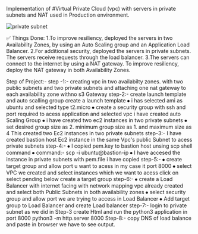   Implementation of #Virtual Private Cloud (vpc) with servers in private subnets and NAT used in Production environment.
 
 
  ![private subnet](https://github.com/pavan-pedditi/AWS-vpc_project/assets/162891338/7dc66c13-1a17-4e7f-8cd3-5177df7d516e)
 
 ✅ Things Done:
  1.To improve resiliency, deployed the servers in two Availability Zones, by using an Auto Scaling group and an Application Load Balancer.
  2.For additional security, deployed the servers in private subnets. The servers receive requests through the load balancer.
  3.The servers can connect to the internet by using a NAT gateway. To improve resiliency, deploy the NAT gateway in both Availability Zones.
 
  Step of Project:-
   step -1:-
    creating vpc in two availabilty zones. with two public subnets and two private subnets
    and attaching one nat gateway to each availability zone withno s3 Gateway
   step-2:-
    create launch template and auto scalling group
    create a launch template
    ⦁	i has selected ami as ubuntu and selected  type t2.micro
    ⦁	create a security group with ssh and port required to acess application and selected vpc i  have created 
    auto Scaling Group
    ⦁	i have created two ec2 instances in two private subnets
    ⦁	set desired group size as 2. minimum group size as 1. and maximum size as 4
    This created two Ec2 instances in two private subnets 
   step-3:-
    I have created bastion host Ec2 instance in the same Vpc's public Subnet to acess private subnets 
   step-4:-
    ⦁	I copied pem.key to bastion host unsing scp shell command
    ⦁	command:- scp -i <pemkey path>  <pemkey path> ubuntu@bastion-ip
    ⦁	I have accesed the instance in  private subnets with pem.file i have copied
   step-5:-
    ⦁	create target group and allow port u want to acess in my case it port 8000
    ⦁	select VPC we created  and select instances which we want to acess click on select pending below create a target group
   step-6:-
    ⦁	create a Load Balancer with internet facing with network mapping vpc already created and select both Public Subnets in both availability zones
    ⦁	select security group and allow port we are trying to access in Load Balancer
    ⦁	Add  target group to Load Balancer and create Load balancer
   step-7:-
    login to private subnet as we did in Step-3 create Html and run the python3 application in port 8000
    python3 -m http.server 8000
   Step-8:-
    copy DNS of load balance and paste in browser we have to see output.




